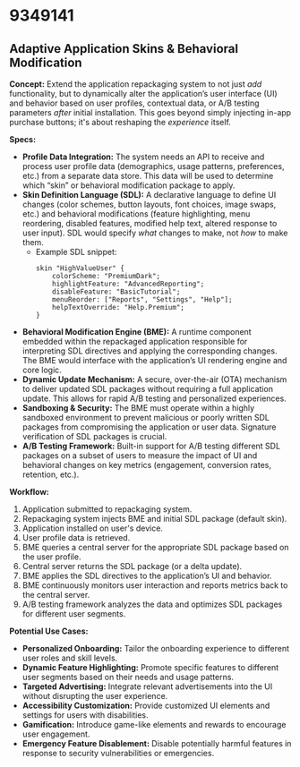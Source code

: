 # 9349141

## Adaptive Application Skins & Behavioral Modification

**Concept:** Extend the application repackaging system to not just *add* functionality, but to dynamically alter the application’s user interface (UI) and behavior based on user profiles, contextual data, or A/B testing parameters *after* initial installation.  This goes beyond simply injecting in-app purchase buttons; it's about reshaping the *experience* itself.

**Specs:**

*   **Profile Data Integration:** The system needs an API to receive and process user profile data (demographics, usage patterns, preferences, etc.) from a separate data store. This data will be used to determine which “skin” or behavioral modification package to apply.
*   **Skin Definition Language (SDL):** A declarative language to define UI changes (color schemes, button layouts, font choices, image swaps, etc.) and behavioral modifications (feature highlighting, menu reordering, disabled features, modified help text, altered response to user input).  SDL would specify *what* changes to make, not *how* to make them.  
    *   Example SDL snippet:
        ```sdl
        skin "HighValueUser" {
            colorScheme: "PremiumDark";
            highlightFeature: "AdvancedReporting";
            disableFeature: "BasicTutorial";
            menuReorder: ["Reports", "Settings", "Help"];
            helpTextOverride: "Help.Premium";
        }
        ```
*   **Behavioral Modification Engine (BME):** A runtime component embedded within the repackaged application responsible for interpreting SDL directives and applying the corresponding changes. The BME would interface with the application’s UI rendering engine and core logic.
*   **Dynamic Update Mechanism:** A secure, over-the-air (OTA) mechanism to deliver updated SDL packages without requiring a full application update.  This allows for rapid A/B testing and personalized experiences.
*   **Sandboxing & Security:** The BME must operate within a highly sandboxed environment to prevent malicious or poorly written SDL packages from compromising the application or user data.  Signature verification of SDL packages is crucial.
*   **A/B Testing Framework:** Built-in support for A/B testing different SDL packages on a subset of users to measure the impact of UI and behavioral changes on key metrics (engagement, conversion rates, retention, etc.).

**Workflow:**

1.  Application submitted to repackaging system.
2.  Repackaging system injects BME and initial SDL package (default skin).
3.  Application installed on user's device.
4.  User profile data is retrieved.
5.  BME queries a central server for the appropriate SDL package based on the user profile.
6.  Central server returns the SDL package (or a delta update).
7.  BME applies the SDL directives to the application’s UI and behavior.
8.  BME continuously monitors user interaction and reports metrics back to the central server.
9.  A/B testing framework analyzes the data and optimizes SDL packages for different user segments.



**Potential Use Cases:**

*   **Personalized Onboarding:** Tailor the onboarding experience to different user roles and skill levels.
*   **Dynamic Feature Highlighting:** Promote specific features to different user segments based on their needs and usage patterns.
*   **Targeted Advertising:** Integrate relevant advertisements into the UI without disrupting the user experience.
*   **Accessibility Customization:** Provide customized UI elements and settings for users with disabilities.
*   **Gamification:** Introduce game-like elements and rewards to encourage user engagement.
*   **Emergency Feature Disablement:** Disable potentially harmful features in response to security vulnerabilities or emergencies.